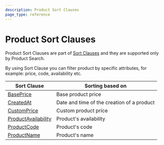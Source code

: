 ```yaml
---
description: Product Sort Clauses
page_type: reference
---
```


# Product Sort Clauses

Product Sort Clauses are part of [Sort Clauses](sort_clause_reference.md) and they are supported only by Product Search.

By using Sort Clause you can filter product by specific attributes, for example: price, code, availability etc.

| Sort Clause | Sorting based on |
|-----|-----|
|[BasePrice](baseprice_sort_clause.md)|Base product price|
|[CreatedAt](createdat_sort_clause.md)|Date and time of the creation of a product|
|[CustomPrice](customprice_sort_clause.md)|Custom product price|
|[ProductAvailability](productavailability_sort_clause.md)|Product's availability|
|[ProductCode](productcode_sort_clause.md)|Product's code|
|[ProductName](productname_sort_clause.md)|Product's name|
